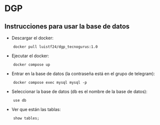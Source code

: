 # DGP

## **Instrucciones para usar la base de datos**

* Descargar el docker:   
```
	docker pull luistf24/dgp_tecnogurus:1.0
```

* Ejecutar el docker:
```
	docker compose up
```

* Entrar en la base de datos (la contraseña está en el grupo de telegram):
```
	docker compose exec mysql mysql -p
```

* Seleccionar la base de datos (db es el nombre de la base de datos):
```
	use db
```

* Ver que están las tablas:
```
	show tables;
```

